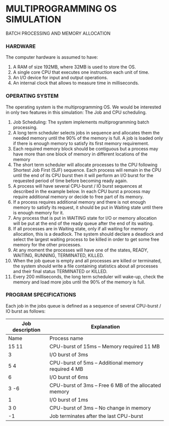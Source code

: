 # MULTIPROGRAMMING OS SIMULATION
BATCH PROCESSING AND MEMORY ALLOCATION

### HARDWARE
The computer hardware is assumed to have:
1. A RAM of size 192MB, where 32MB is used to store the OS.
2. A single core CPU that executes one instruction each unit of time.
3. An I/O device for input and output operations.
4. An internal clock that allows to measure time in milliseconds.

### OPERATING SYSTEM
The operating system is the multiprogramming OS. We would be interested in only two features in this simulation: The Job and CPU scheduling.
1. Job Scheduling: The system implements multiprogramming batch processing.
2. A long term scheduler selects jobs in sequence and allocates them the needed memory until the 90% of the memory is full. A job is loaded only if there is enough memory to satisfy its first memory requirement.
3. Each required memory block should be contiguous but a process may have more than one block of memory in different locations of the memory
4. The short term scheduler will allocate processes to the CPU following Shortest Job First (SJF) sequence. Each process will remain in the CPU until the end of its CPU burst then it will perform an I/O burst for the requested period of time before becoming ready again.
5. A process will have several CPU-burst / IO burst sequences at described in the example below. In each CPU burst a process may require additional memory or decide to free part of its memory.
6. If a process requires additional memory and there is not enough memory to satisfy its request, it should be put in Waiting state until there is enough memory for it.
7. Any process that is put in WAITING state for I/O or memory allocation will be put at the end of the ready queue after the end of its waiting.
8. If all processes are in Waiting state, only if all waiting for memory allocation, this is a deadlock. The system should declare a deadlock and select the largest waiting process to be killed in order to get some free memory for the other processes.
9. At any moment the processes will have one of the states, READY, WAITING, RUNNING, TERMINATED, KILLED.
10. When the job queue is empty and all processes are killed or terminated, the system should write a file containing statistics about all processes and their final status TERMINATED or KILLED.
11. Every 200 milliseconds, the long term scheduler will wake-up, check the memory and load more jobs until the 90% of the memory is full.

### PROGRAM SPECIFICATIONS
Each job in the jobs queue is defined as a sequence of several CPU-burst / IO burst as follows:

| Job description | Explanation                                           |
| --------------- | ----------------------------------------------------- |
| Name            | Process name                                          |
| 15 11           | CPU-burst of 15ms – Memory required 11 MB             |
| 3               | I/O burst of 3ms                                      |
| 5 4             | CPU-burst of 5ms – Additional memory required 4 MB    |
| 6               | I/O burst of 6ms                                      |
| 3 -6            | CPU-burst of 3ms – Free 6 MB of the allocated memory  |
| 1               | I/O burst of 1ms                                      |
| 3 0             | CPU-burst of 3ms – No change in memory                |
| -1              | Job terminates after the last CPU-burst               |
